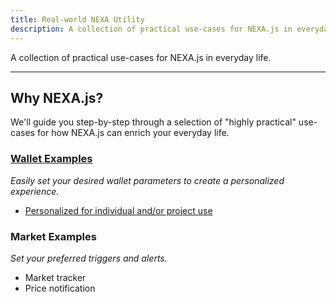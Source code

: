 ```yaml
---
title: Real-world NEXA Utility
description: A collection of practical use-cases for NEXA.js in everyday life.
---
```


A collection of practical use-cases for NEXA.js in everyday life.

---

## Why NEXA.js?

We'll guide you step-by-step through a selection of "highly practical" use-cases for how NEXA.js can enrich your everyday life.

### [Wallet Examples](/example/wallets)

_Easily set your desired wallet parameters to create a personalized experience._

- [Personalized for individual and/or project use](/example/wallet/personal)

### Market Examples

_Set your preferred triggers and alerts._

- Market tracker
- Price notification
